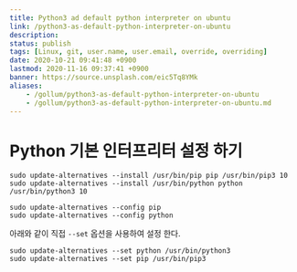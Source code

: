 ```yaml
---
title: Python3 ad default python interpreter on ubuntu
link: /python3-as-default-python-interpreter-on-ubuntu
description: 
status: publish
tags: [Linux, git, user.name, user.email, override, overriding]
date: 2020-10-21 09:41:48 +0900
lastmod: 2020-11-16 09:37:41 +0900
banner: https://source.unsplash.com/eic5Tq8YMk
aliases:
    - /gollum/python3-as-default-python-interpreter-on-ubuntu
    - /gollum/python3-as-default-python-interpreter-on-ubuntu.md
---
```


# Python 기본 인터프리터 설정 하기

```
sudo update-alternatives --install /usr/bin/pip pip /usr/bin/pip3 10
sudo update-alternatives --install /usr/bin/python python /usr/bin/python3 10

sudo update-alternatives --config pip
sudo update-alternatives --config python
```

아래와 같이 직접 `--set` 옵션을 사용하여 설정 한다. 

```
sudo update-alternatives --set python /usr/bin/python3
sudo update-alternatives --set pip /usr/bin/pip3
```
